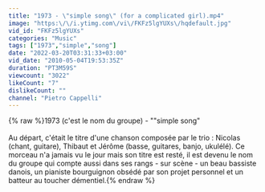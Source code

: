 ```yaml
---
title: "1973 - \"simple song\" (for a complicated girl).mp4"
image: "https:\/\/i.ytimg.com\/vi\/FKFz5lgYUXs\/hqdefault.jpg"
vid_id: "FKFz5lgYUXs"
categories: "Music"
tags: ["1973","simple","song"]
date: "2022-03-20T03:31:33+03:00"
vid_date: "2010-05-04T19:53:35Z"
duration: "PT3M59S"
viewcount: "3022"
likeCount: "7"
dislikeCount: ""
channel: "Pietro Cappelli"
---
```

{% raw %}1973 (c'est le nom du groupe) - &quot;&quot;simple song&quot; <br /><br />Au départ, c'était le titre d'une chanson composée par le trio : Nicolas (chant, guitare), Thibaut et Jérôme (basse, guitares, banjo, ukulélé). Ce morceau n'a jamais vu le jour mais son titre est resté, il est devenu le nom du groupe qui compte aussi dans ses rangs - sur scène - un beau bassiste danois, un pianiste bourguignon obsédé par son projet personnel et un batteur au toucher démentiel.{% endraw %}
